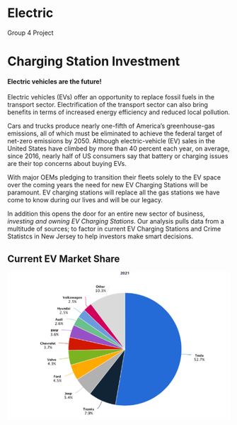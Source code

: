 # Electric
Group 4 Project 

# Charging Station Investment 

#### Electric vehicles are the future!

Electric vehicles (EVs) offer an opportunity to replace fossil fuels in the transport sector. Electrification of the transport sector can also bring benefits in terms of increased energy efficiency and reduced local pollution.

Cars and trucks produce nearly one-fifth of America’s greenhouse-gas emissions, all of which must be eliminated to achieve the federal target of net-zero emissions by 2050. Although electric-vehicle (EV) sales in the United States have climbed by more than 40 percent each year, on average, since 2016, nearly half of US consumers say that battery or charging issues are their top concerns about buying EVs.

With major OEMs pledging to transition their fleets solely to the EV space over the coming years the need for new EV Charging Stations will be paramount. EV charging stations will replace all the gas stations we have come to know during our lives and will be our legacy. 

In addition this opens the door for an entire new sector of business, _investing and owning EV Charging Stations_. Our analysis pulls data from a multitude of sources; to factor in current EV Charging Stations and Crime Statistcs in New Jersey to help investors make smart decisions. 


## Current EV Market Share

![image](https://github.com/TSheridan01/Electric/blob/5ab631f6e114ab5ec0ded5cc64ecec204f24ece0/Resources%20/OEMMarketShare.png)

